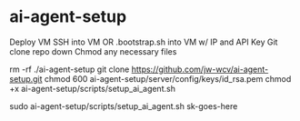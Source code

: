 # ai-agent-setup
 
Deploy VM
SSH into VM OR .bootstrap.sh into VM w/ IP and API Key
Git clone repo down 
Chmod any necessary files

rm -rf ./ai-agent-setup
git clone https://github.com/jw-wcv/ai-agent-setup.git
chmod 600 ai-agent-setup/server/config/keys/id_rsa.pem
chmod +x ai-agent-setup/scripts/setup_ai_agent.sh

sudo ai-agent-setup/scripts/setup_ai_agent.sh sk-goes-here